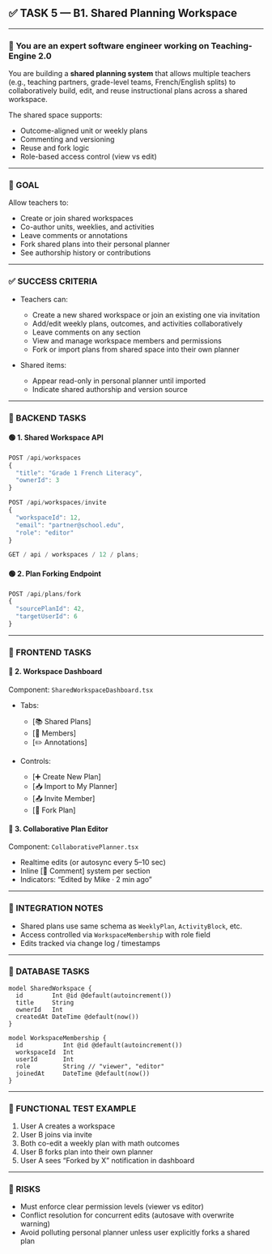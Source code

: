## ✅ TASK 5 — B1. Shared Planning Workspace

---

### 🧠 You are an expert software engineer working on Teaching-Engine 2.0

You are building a **shared planning system** that allows multiple teachers (e.g., teaching partners, grade-level teams, French/English splits) to collaboratively build, edit, and reuse instructional plans across a shared workspace.

The shared space supports:

- Outcome-aligned unit or weekly plans
- Commenting and versioning
- Reuse and fork logic
- Role-based access control (view vs edit)

---

### 🔹 GOAL

Allow teachers to:

- Create or join shared workspaces
- Co-author units, weeklies, and activities
- Leave comments or annotations
- Fork shared plans into their personal planner
- See authorship history or contributions

---

### ✅ SUCCESS CRITERIA

- Teachers can:

  - Create a new shared workspace or join an existing one via invitation
  - Add/edit weekly plans, outcomes, and activities collaboratively
  - Leave comments on any section
  - View and manage workspace members and permissions
  - Fork or import plans from shared space into their own planner

- Shared items:

  - Appear read-only in personal planner until imported
  - Indicate shared authorship and version source

---

### 🔧 BACKEND TASKS

#### 🟢 1. Shared Workspace API

```ts
POST /api/workspaces
{
  "title": "Grade 1 French Literacy",
  "ownerId": 3
}
```

```ts
POST /api/workspaces/invite
{
  "workspaceId": 12,
  "email": "partner@school.edu",
  "role": "editor"
}
```

```ts
GET / api / workspaces / 12 / plans;
```

#### 🟢 2. Plan Forking Endpoint

```ts
POST /api/plans/fork
{
  "sourcePlanId": 42,
  "targetUserId": 6
}
```

---

### 🎨 FRONTEND TASKS

#### 🔵 2. Workspace Dashboard

Component: `SharedWorkspaceDashboard.tsx`

- Tabs:

  - \[📚 Shared Plans]
  - \[👥 Members]
  - \[✏️ Annotations]

- Controls:

  - \[➕ Create New Plan]
  - \[📥 Import to My Planner]
  - \[📤 Invite Member]
  - \[🔄 Fork Plan]

#### 🔵 3. Collaborative Plan Editor

Component: `CollaborativePlanner.tsx`

- Realtime edits (or autosync every 5–10 sec)
- Inline \[💬 Comment] system per section
- Indicators: “Edited by Mike · 2 min ago”

---

### 🔗 INTEGRATION NOTES

- Shared plans use same schema as `WeeklyPlan`, `ActivityBlock`, etc.
- Access controlled via `WorkspaceMembership` with role field
- Edits tracked via change log / timestamps

---

### 📁 DATABASE TASKS

```prisma
model SharedWorkspace {
  id        Int @id @default(autoincrement())
  title     String
  ownerId   Int
  createdAt DateTime @default(now())
}

model WorkspaceMembership {
  id           Int @id @default(autoincrement())
  workspaceId  Int
  userId       Int
  role         String // "viewer", "editor"
  joinedAt     DateTime @default(now())
}
```

---

### 🧪 FUNCTIONAL TEST EXAMPLE

1. User A creates a workspace
2. User B joins via invite
3. Both co-edit a weekly plan with math outcomes
4. User B forks plan into their own planner
5. User A sees “Forked by X” notification in dashboard

---

### 🚩 RISKS

- Must enforce clear permission levels (viewer vs editor)
- Conflict resolution for concurrent edits (autosave with overwrite warning)
- Avoid polluting personal planner unless user explicitly forks a shared plan

